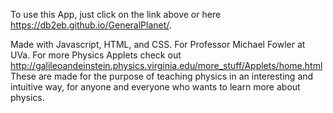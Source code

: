 To use this App, just click on the link above or here https://db2eb.github.io/GeneralPlanet/.

Made with Javascript, HTML, and CSS. For Professor Michael Fowler at UVa. 
For more Physics Applets check out http://galileoandeinstein.physics.virginia.edu/more_stuff/Applets/home.html 
These are made for the purpose of teaching physics in an interesting and intuitive way, 
for anyone and everyone who wants to learn more about physics.
